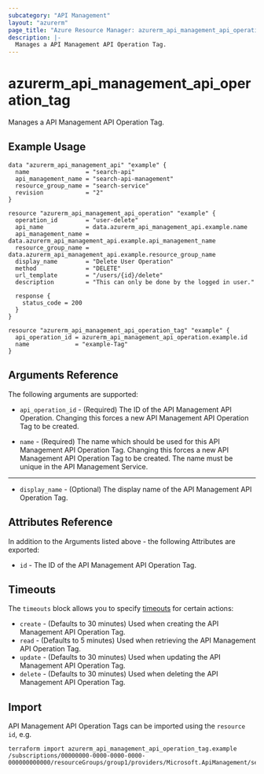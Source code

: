 ```yaml
---
subcategory: "API Management"
layout: "azurerm"
page_title: "Azure Resource Manager: azurerm_api_management_api_operation_tag"
description: |-
  Manages a API Management API Operation Tag.
---
```


# azurerm_api_management_api_operation_tag

Manages a API Management API Operation Tag.

## Example Usage

```hcl
data "azurerm_api_management_api" "example" {
  name                = "search-api"
  api_management_name = "search-api-management"
  resource_group_name = "search-service"
  revision            = "2"
}

resource "azurerm_api_management_api_operation" "example" {
  operation_id        = "user-delete"
  api_name            = data.azurerm_api_management_api.example.name
  api_management_name = data.azurerm_api_management_api.example.api_management_name
  resource_group_name = data.azurerm_api_management_api.example.resource_group_name
  display_name        = "Delete User Operation"
  method              = "DELETE"
  url_template        = "/users/{id}/delete"
  description         = "This can only be done by the logged in user."

  response {
    status_code = 200
  }
}

resource "azurerm_api_management_api_operation_tag" "example" {
  api_operation_id = azurerm_api_management_api_operation.example.id
  name             = "example-Tag"
}
```

## Arguments Reference

The following arguments are supported:

* `api_operation_id` - (Required) The ID of the API Management API Operation. Changing this forces a new API Management API Operation Tag to be created.

* `name` - (Required) The name which should be used for this API Management API Operation Tag. Changing this forces a new API Management API Operation Tag to be created. The name must be unique in the API Management Service.

---

* `display_name` - (Optional) The display name of the API Management API Operation Tag.

## Attributes Reference

In addition to the Arguments listed above - the following Attributes are exported: 

* `id` - The ID of the API Management API Operation Tag.

## Timeouts

The `timeouts` block allows you to specify [timeouts](https://www.terraform.io/docs/configuration/resources.html#timeouts) for certain actions:

* `create` - (Defaults to 30 minutes) Used when creating the API Management API Operation Tag.
* `read` - (Defaults to 5 minutes) Used when retrieving the API Management API Operation Tag.
* `update` - (Defaults to 30 minutes) Used when updating the API Management API Operation Tag.
* `delete` - (Defaults to 30 minutes) Used when deleting the API Management API Operation Tag.

## Import

API Management API Operation Tags can be imported using the `resource id`, e.g.

```shell
terraform import azurerm_api_management_api_operation_tag.example /subscriptions/00000000-0000-0000-0000-000000000000/resourceGroups/group1/providers/Microsoft.ApiManagement/service/service1/apis/api1/operations/operation1/tags/tag1
```
